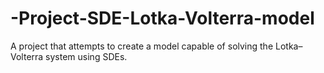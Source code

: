 # -Project-SDE-Lotka-Volterra-model
A project that attempts to create a model capable of solving the Lotka–Volterra system using SDEs.
